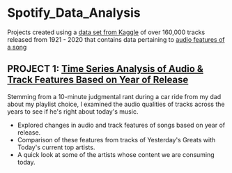 # Spotify_Data_Analysis

Projects created using a [data set from Kaggle](https://www.kaggle.com/yamaerenay/spotify-dataset-19212020-160k-tracks) of over 160,000 tracks released from 1921 - 2020 that contains data pertaining to [audio features of a song](https://developer.spotify.com/documentation/web-api/reference/#endpoint-get-audio-features)


## PROJECT 1: [Time Series Analysis of Audio & Track Features Based on Year of Release](https://community.dataquest.io/t/using-data-analysis-to-see-if-my-dad-is-right-about-today-s-music/551251/1) 

Stemming from a 10-minute judgmental rant during a car ride from my dad about my playlist choice, I examined the audio qualities of tracks across the years to see if he's right about today's music. 

* Explored changes in audio and track features of songs based on year of release.  
* Comparison of these features from tracks of Yesterday's Greats with Today's current top artists.
* A quick look at some of the artists whose content we are consuming today. 

